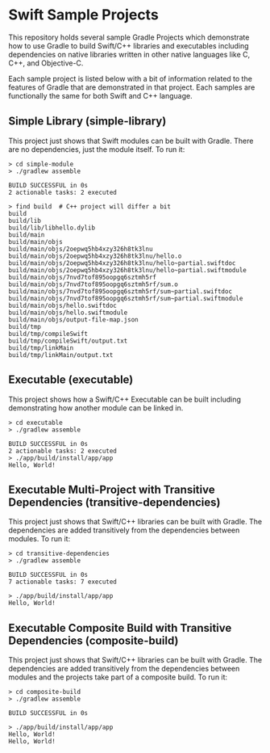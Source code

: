 # Swift Sample Projects

This repository holds several sample Gradle Projects which demonstrate how to
use Gradle to build Swift/C++ libraries and executables including dependencies on
native libraries written in other native languages like C, C++, and Objective-C.

Each sample project is listed below with a bit of information related to the
features of Gradle that are demonstrated in that project. Each samples are functionally
the same for both Swift and C++ language.

## Simple Library (simple-library)

This project just shows that Swift modules can be built with Gradle. There
are no dependencies, just the module itself. To run it:
```
> cd simple-module
> ./gradlew assemble

BUILD SUCCESSFUL in 0s
2 actionable tasks: 2 executed

> find build  # C++ project will differ a bit
build
build/lib
build/lib/libhello.dylib
build/main
build/main/objs
build/main/objs/2oepwq5hb4xzy326h8tk3lnu
build/main/objs/2oepwq5hb4xzy326h8tk3lnu/hello.o
build/main/objs/2oepwq5hb4xzy326h8tk3lnu/hello~partial.swiftdoc
build/main/objs/2oepwq5hb4xzy326h8tk3lnu/hello~partial.swiftmodule
build/main/objs/7nvd7tof895oopgq6sztmh5rf
build/main/objs/7nvd7tof895oopgq6sztmh5rf/sum.o
build/main/objs/7nvd7tof895oopgq6sztmh5rf/sum~partial.swiftdoc
build/main/objs/7nvd7tof895oopgq6sztmh5rf/sum~partial.swiftmodule
build/main/objs/hello.swiftdoc
build/main/objs/hello.swiftmodule
build/main/objs/output-file-map.json
build/tmp
build/tmp/compileSwift
build/tmp/compileSwift/output.txt
build/tmp/linkMain
build/tmp/linkMain/output.txt
```

## Executable (executable)

This project shows how a Swift/C++ Executable can be built including
demonstrating how another module can be linked in.

```
> cd executable
> ./gradlew assemble

BUILD SUCCESSFUL in 0s
2 actionable tasks: 2 executed
> ./app/build/install/app/app
Hello, World!
```

## Executable Multi-Project with Transitive Dependencies (transitive-dependencies)

This project just shows that Swift/C++ libraries can be built with Gradle. The
dependencies are added transitively from the dependencies between modules.
To run it:
```
> cd transitive-dependencies
> ./gradlew assemble

BUILD SUCCESSFUL in 0s
7 actionable tasks: 7 executed

> ./app/build/install/app/app
Hello, World!
```

## Executable Composite Build with Transitive Dependencies (composite-build)

This project just shows that Swift/C++ libraries can be built with Gradle. The
dependencies are added transitively from the dependencies between modules
and the projects take part of a composite build. To run it:
```
> cd composite-build
> ./gradlew assemble

BUILD SUCCESSFUL in 0s

> ./app/build/install/app/app
Hello, World!
Hello, World!
```

